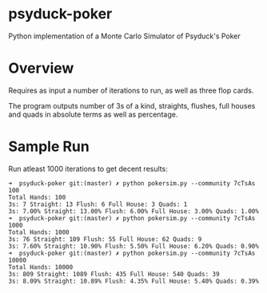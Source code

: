 # psyduck-poker
Python implementation of a Monte Carlo Simulator of Psyduck's Poker

# Overview
Requires as input a number of iterations to run, as well as three flop cards.

The program outputs number of 3s of a kind, straights, flushes, full houses and quads in absolute terms as well as percentage.

# Sample Run
Run atleast 1000 iterations to get decent results:

```
➜  psyduck-poker git:(master) ✗ python pokersim.py --community 7cTsAs 100
Total Hands: 100
3s: 7 Straight: 13 Flush: 6 Full House: 3 Quads: 1
3s: 7.00% Straight: 13.00% Flush: 6.00% Full House: 3.00% Quads: 1.00%
➜  psyduck-poker git:(master) ✗ python pokersim.py --community 7cTsAs 1000
Total Hands: 1000
3s: 76 Straight: 109 Flush: 55 Full House: 62 Quads: 9
3s: 7.60% Straight: 10.90% Flush: 5.50% Full House: 6.20% Quads: 0.90%
➜  psyduck-poker git:(master) ✗ python pokersim.py --community 7cTsAs 10000
Total Hands: 10000
3s: 809 Straight: 1089 Flush: 435 Full House: 540 Quads: 39
3s: 8.09% Straight: 10.89% Flush: 4.35% Full House: 5.40% Quads: 0.39%
```
